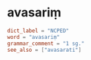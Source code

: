 # avasariṃ

``` toml
dict_label = "NCPED"
word = "avasariṃ"
grammar_comment = "1 sg."
see_also = ["avasarati"]
```

